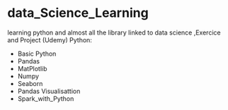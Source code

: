 # data_Science_Learning
learning python and almost all the library linked to data science ,Exercice and Project (Udemy)
Python:
  - Basic Python
  - Pandas
  - MatPlotlib
  - Numpy
  - Seaborn
  - Pandas Visualisattion
  - Spark_with_Python
